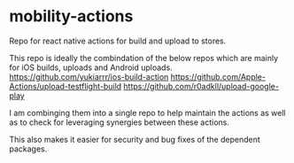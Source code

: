 # mobility-actions
Repo for react native actions for build and upload to stores.

This repo is ideally the combindation of the below repos which are mainly for iOS builds, uploads and Android uploads.
https://github.com/yukiarrr/ios-build-action
https://github.com/Apple-Actions/upload-testflight-build
https://github.com/r0adkll/upload-google-play

I am combinging them into a single repo to help maintain the actions as well as to check for leveraging synergies between these actions.

This also makes it easier for security and bug fixes of the dependent packages.
